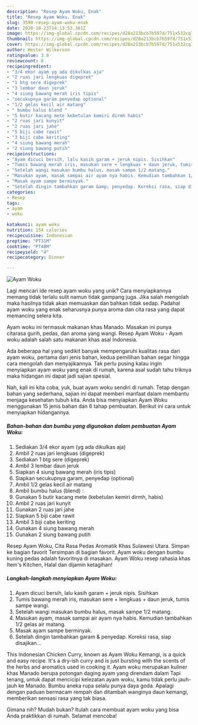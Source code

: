 ```yaml
---
description: "Resep Ayam Woku, Enak"
title: "Resep Ayam Woku, Enak"
slug: 3590-resep-ayam-woku-enak
date: 2020-10-23T14:13:53.361Z
image: https://img-global.cpcdn.com/recipes/d28a213bcb7b597d/751x532cq70/ayam-woku-foto-resep-utama.jpg
thumbnail: https://img-global.cpcdn.com/recipes/d28a213bcb7b597d/751x532cq70/ayam-woku-foto-resep-utama.jpg
cover: https://img-global.cpcdn.com/recipes/d28a213bcb7b597d/751x532cq70/ayam-woku-foto-resep-utama.jpg
author: Hester Wilkerson
ratingvalue: 3.8
reviewcount: 8
recipeingredient:
- "3/4 ekor ayam yg ada dikulkas aja"
- "2 ruas jari lengkuas digeprek"
- "1 btg sere digeprek"
- "3 lembar daun jeruk"
- "4 siung bawang merah iris tipis"
- "secukupnya garam penyedap optional"
- "1/2 gelas kecil air matang"
- " bumbu halus blend "
- "5 butir kacang mete kebetulan kemiri dirmh habis"
- "2 ruas jari kunyit"
- "2 ruas jari jahe"
- "5 biji cabe rawit"
- "3 biji cabe keriting"
- "4 siung bawang merah"
- "2 siung bawang putih"
recipeinstructions:
- "Ayam dicuci bersih, lalu kasih garam + jeruk nipis. Sisihkan"
- "Tumis bawang merah iris, masukan sere + lengkuas + daun jeruk, tumis sampe wangi."
- "Setelah wangi masukan bumbu halus, masak sampe 1/2 matang."
- "Masukan ayam, masak sampai air ayam nya habis. Kemudian tambahkan 1/2 gelas air matang."
- "Masak ayam sampe berminyak."
- "Setelah dingin tambahkan garam &amp; penyedap. Koreksi rasa, siap disajikan..."
categories:
- Resep
tags:
- ayam
- woku

katakunci: ayam woku 
nutrition: 154 calories
recipecuisine: Indonesian
preptime: "PT31M"
cooktime: "PT48M"
recipeyield: "4"
recipecategory: Dinner

---
```



![Ayam Woku](https://img-global.cpcdn.com/recipes/d28a213bcb7b597d/751x532cq70/ayam-woku-foto-resep-utama.jpg)

Lagi mencari ide resep ayam woku yang unik? Cara menyiapkannya memang tidak terlalu sulit namun tidak gampang juga. Jika salah mengolah maka hasilnya tidak akan memuaskan dan bahkan tidak sedap. Padahal ayam woku yang enak seharusnya punya aroma dan cita rasa yang dapat memancing selera kita.

Ayam woku ini termasuk makanan khas Manado. Masakan ini punya citarasa gurih, pedas, dan aroma yang wangi. Resep Ayam Woku - Ayam woku adalah salah satu makanan khas asal Indonesia.

Ada beberapa hal yang sedikit banyak mempengaruhi kualitas rasa dari ayam woku, pertama dari jenis bahan, kedua pemilihan bahan segar hingga cara mengolah dan menyajikannya. Tak perlu pusing kalau ingin menyiapkan ayam woku yang enak di rumah, karena asal sudah tahu triknya maka hidangan ini dapat jadi sajian spesial.


Nah, kali ini kita coba, yuk, buat ayam woku sendiri di rumah. Tetap dengan bahan yang sederhana, sajian ini dapat memberi manfaat dalam membantu menjaga kesehatan tubuh kita. Anda bisa menyiapkan Ayam Woku menggunakan 15 jenis bahan dan 6 tahap pembuatan. Berikut ini cara untuk menyiapkan hidangannya.

<!--inarticleads1-->

##### Bahan-bahan dan bumbu yang digunakan dalam pembuatan Ayam Woku:

1. Sediakan 3/4 ekor ayam (yg ada dikulkas aja)
1. Ambil 2 ruas jari lengkuas (digeprek)
1. Sediakan 1 btg sere (digeprek)
1. Ambil 3 lembar daun jeruk
1. Siapkan 4 siung bawang merah (iris tipis)
1. Siapkan secukupnya garam, penyedap (optional)
1. Ambil 1/2 gelas kecil air matang
1. Ambil  bumbu halus (blend) :
1. Gunakan 5 butir kacang mete (kebetulan kemiri dirmh, habis)
1. Ambil 2 ruas jari kunyit
1. Gunakan 2 ruas jari jahe
1. Siapkan 5 biji cabe rawit
1. Ambil 3 biji cabe keriting
1. Gunakan 4 siung bawang merah
1. Gunakan 2 siung bawang putih


Resep Ayam Woku, Cita Rasa Pedas Aromatik Khas Sulawesi Utara. Simpan ke bagian favorit Tersimpan di bagian favorit. Ayam woku dengan bumbu kuning pedas adalah favoritnya di masakan. Ayam Woku resep rahasia khas Item&#39;s Kitchen, Halal dan dijamin ketagihan! 

<!--inarticleads2-->

##### Langkah-langkah menyiapkan Ayam Woku:

1. Ayam dicuci bersih, lalu kasih garam + jeruk nipis. Sisihkan
1. Tumis bawang merah iris, masukan sere + lengkuas + daun jeruk, tumis sampe wangi.
1. Setelah wangi masukan bumbu halus, masak sampe 1/2 matang.
1. Masukan ayam, masak sampai air ayam nya habis. Kemudian tambahkan 1/2 gelas air matang.
1. Masak ayam sampe berminyak.
1. Setelah dingin tambahkan garam &amp; penyedap. Koreksi rasa, siap disajikan...


This Indonesian Chicken Curry, known as Ayam Woku Kemangi, is a quick and easy recipe. It&#39;s a dry-ish curry and is just bursting with the scents of the herbs and aromatics used in cooking it. Ayam woku merupakan kuliner khas Manado berupa potongan daging ayam yang direndam dalam Tapi tenang, untuk dapat mencicipi kelezatan ayam woku, kamu tidak perlu jauh-jauh ke Manado. Bumbu aneka rupa selalu punya daya goda. Apalagi dengan paduan bermacam rempah dan ditambah wanginya daun kemangi, memberikan sensasi rasa yang tak biasa. 

Gimana nih? Mudah bukan? Itulah cara membuat ayam woku yang bisa Anda praktikkan di rumah. Selamat mencoba!
